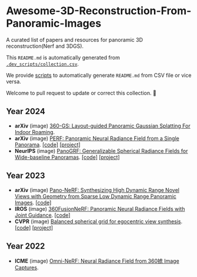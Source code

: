 # Awesome-3D-Reconstruction-From-Panoramic-Images

A curated list of papers and resources for panoramic 3D reconstruction(Nerf and 3DGS).

This `README.md` is automatically generated from [`.dev_scripts/collection.csv`](.dev_scripts/collection.csv). 

We provide [scripts](.dev_scripts/main.py) to automatically generate `README.md` from CSV file or vice versa. 

Welcome to pull request to update or correct this collection. 🥰
## Year 2024
- **arXiv** (image) [360-GS: Layout-guided Panoramic Gaussian Splatting For Indoor Roaming](https://arxiv.org/pdf/2402.00763.pdf).
- **arXiv** (image) [PERF: Panoramic Neural Radiance Field from a Single Panorama](https://arxiv.org/pdf/2310.16831.pdf). [[code]](https://github.com/perf-project/PeRF)  [[project]](https://perf-project.github.io/) 
- **NeurIPS** (image) [PanoGRF: Generalizable Spherical Radiance Fields for Wide-baseline Panoramas](https://proceedings.neurips.cc/paper_files/paper/2023/file/16049e0c3f47899091ac46f8b3afb178-Paper-Conference.pdf). [[code]](https://github.com/thucz/PanoGRF)  [[project]](https://thucz.github.io/PanoGRF/) 
## Year 2023
- **arXiv** (image) [Pano-NeRF: Synthesizing High Dynamic Range Novel Views with Geometry from Sparse Low Dynamic Range Panoramic Images](https://arxiv.org/pdf/2312.15942v1.pdf). [[code]](https://github.com/Lu-Zhan/Pano-NeRF) 
- **IROS** (image) [360FusionNeRF: Panoramic Neural Radiance Fields with Joint Guidance](https://arxiv.org/pdf/2209.14265.pdf). [[code]](https://github.com/MetaSLAM/360FusionNeRF) 
- **CVPR** (image) [Balanced spherical grid for egocentric view synthesis](https://openaccess.thecvf.com/content/CVPR2023/papers/Choi_Balanced_Spherical_Grid_for_Egocentric_View_Synthesis_CVPR_2023_paper.pdf). [[code]](https://github.com/changwoonchoi/EgoNeRF)  [[project]](https://www.changwoon.info/publications/EgoNeRF) 
## Year 2022
- **ICME** (image) [Omni-NeRF: Neural Radiance Field from 360掳 Image Captures](https://www.researchgate.net/publication/359894633_OMNI-NERF_NEURAL_RADIANCE_FIELD_FROM_360_IMAGE_CAPTURES).
